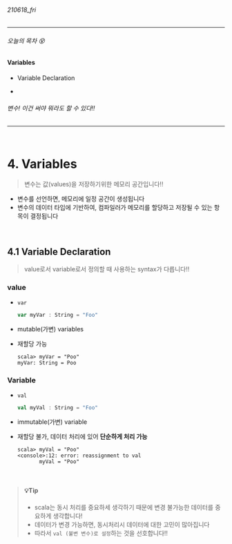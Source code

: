 ###### 210618_fri

<hr>



###### 오늘의 목차 :dizzy_face:

#### Variables

- Variable Declaration

- 

###### 변수! 이건 써야 뭐라도 할 수 있다!!

<hr>

<br>


# 4. Variables

> 변수는 값(values)을 저장하기위한 메모리 공간입니다!!

- 변수를 선언하면, 메모리에 일정 공간이 생성됩니다
- 변수의 데이터 타입에 기반하여, 컴파일러가 메모리를 할당하고 저장될 수 있는  항목이 결정됩니다

<br>

## 4.1 Variable Declaration

> value로서 variable로서 정의할 때 사용하는 syntax가 다릅니다!!

### value

- `var`

  ```scala
  var myVar : String = "Foo"
  ```

- mutable(가변) variables

- 재할당 가능

  ```shell
  scala> myVar = "Poo"
  myVar: String = Poo
  ```

### Variable

- `val`

  ```scala
  val myVal : String = "Foo"
  ```

- immutable(가변) variable

- 재할당 불가, 데이터 처리에 있어 **단순하게 처리 가능**

  ```shell
  scala> myVal = "Poo"
  <console>:12: error: reassignment to val
         myVal = "Poo"
  ```

<br>

> #### :bulb:Tip
>
> - scala는 동시 처리를 중요하세 생각하기 때문에 변경 불가능한 데이터를 중요하게 생각합니다!
> - 데이터가 변경 가능하면, 동시처리시 데이터에 대한 고민이 많아집니다
> - 따라서 `val (불변 변수)로 설정`하는 것을 선호합니다!!

